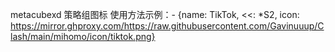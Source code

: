 metacubexd 策略组图标
使用方法示例：- {name: TikTok, <<: *S2, icon: https://mirror.ghproxy.com/https://raw.githubusercontent.com/Gavinuuup/Clash/main/mihomo/icon/tiktok.png}

